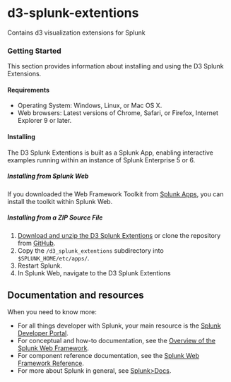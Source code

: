 # d3-splunk-extentions
Contains d3 visualization extensions for Splunk

### Getting Started
This section provides information about installing and using the D3 Splunk Extensions.

#### Requirements

* Operating System: Windows, Linux, or Mac OS X.
* Web browsers: Latest versions of Chrome, Safari, or Firefox, Internet Explorer
  9 or later. 

#### Installing 
The D3 Splunk Extentions is built as a Splunk App, enabling interactive
examples running within an instance of Splunk Enterprise 5 or 6.

##### Installing from Splunk Web
If you downloaded the Web Framework Toolkit from [Splunk Apps](http://apps.splunk.com), you can install the toolkit 
within Splunk Web.

##### Installing from a ZIP Source File

1. [Download and unzip the D3 Splunk Extentions](https://github.com/httpstergeek/d3-splunk-extnetions/archive/master.zip) 
or clone the repository from [GitHub](https://github.com/httpstergeek). 
2. Copy the `/d3_splunk_extentions` subdirectory into `$SPLUNK_HOME/etc/apps/`. 
3. Restart Splunk.
4. In Splunk Web, navigate to the D3 Splunk Extentions

## Documentation and resources

When you need to know more:

* For all things developer with Splunk, your main resource is the [Splunk Developer Portal](http://dev.splunk.com).
* For conceptual and how-to documentation, see the [Overview of the Splunk Web Framework](http://dev.splunk.com/view/web-framework/SP-CAAAER6).
* For component reference documentation, see the [Splunk Web Framework Reference](http://docs.splunk.com/Documentation/WebFramework).
* For more about Splunk in general, see [Splunk>Docs](http://docs.splunk.com/Documentation/Splunk).
